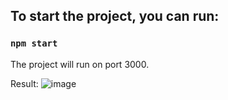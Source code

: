 ## To start the project, you can run:

### `npm start`

The project will run on port 3000.

Result:
![image](https://github.com/yura-kiv/backendless-task/assets/94392546/efa3d1a8-feba-4814-9744-e8774106898d)

